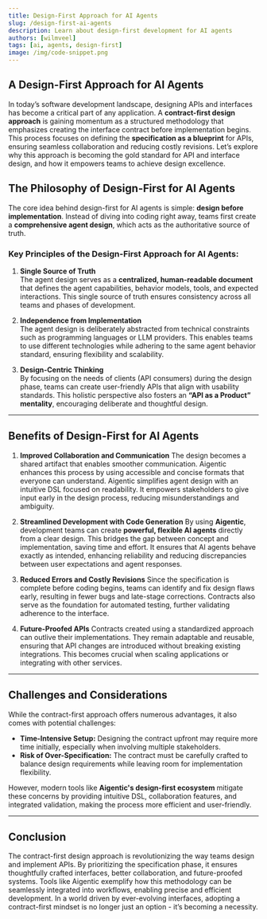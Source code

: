 ```yaml
---
title: Design-First Approach for AI Agents
slug: /design-first-ai-agents
description: Learn about design-first development for AI agents
authors: [wilmveel]
tags: [ai, agents, design-first]
image: /img/code-snippet.png
---
```



## A Design-First Approach for AI Agents

In today’s software development landscape, designing APIs and interfaces has become a critical part of any application. A **contract-first design approach** is gaining momentum as a structured methodology that emphasizes creating the interface contract before implementation begins. This process focuses on defining the **specification as a blueprint** for APIs, ensuring seamless collaboration and reducing costly revisions. Let’s explore why this approach is becoming the gold standard for API and interface design, and how it empowers teams to achieve design excellence.

## The Philosophy of Design-First for AI Agents

The core idea behind design-first for AI agents is simple: **design before implementation**. Instead of diving into coding right away, teams first create a **comprehensive agent design**, which acts as the authoritative source of truth.

### Key Principles of the Design-First Approach for AI Agents:

1. **Single Source of Truth**  
   The agent design serves as a **centralized, human-readable document** that defines the agent capabilities, behavior models, tools, and expected interactions. This single source of truth ensures consistency across all teams and phases of development.

2. **Independence from Implementation**  
   The agent design is deliberately abstracted from technical constraints such as programming languages or LLM providers. This enables teams to use different technologies while adhering to the same agent behavior standard, ensuring flexibility and scalability.

3. **Design-Centric Thinking**  
   By focusing on the needs of clients (API consumers) during the design phase, teams can create user-friendly APIs that align with usability standards. This holistic perspective also fosters an **“API as a Product” mentality**, encouraging deliberate and thoughtful design.

---

## Benefits of Design-First for AI Agents

1. **Improved Collaboration and Communication**
The design becomes a shared artifact that enables smoother communication. Aigentic enhances this process by using accessible and concise formats that everyone can understand. Aigentic simplifies agent design with an intuitive DSL focused on readability. It empowers stakeholders to give input early in the design process, reducing misunderstandings and ambiguity.

2. **Streamlined Development with Code Generation**
By using **Aigentic**, development teams can create **powerful, flexible AI agents** directly from a clear design. This bridges the gap between concept and implementation, saving time and effort. It ensures that AI agents behave exactly as intended, enhancing reliability and reducing discrepancies between user expectations and agent responses.

3. **Reduced Errors and Costly Revisions**
Since the specification is complete before coding begins, teams can identify and fix design flaws early, resulting in fewer bugs and late-stage corrections. Contracts also serve as the foundation for automated testing, further validating adherence to the interface.

4. **Future-Proofed APIs**
Contracts created using a standardized approach can outlive their implementations. They remain adaptable and reusable, ensuring that API changes are introduced without breaking existing integrations. This becomes crucial when scaling applications or integrating with other services.

---

## Challenges and Considerations

While the contract-first approach offers numerous advantages, it also comes with potential challenges:

- **Time-Intensive Setup:** Designing the contract upfront may require more time initially, especially when involving multiple stakeholders.
- **Risk of Over-Specification:** The contract must be carefully crafted to balance design requirements while leaving room for implementation flexibility.

However, modern tools like **Aigentic's design-first ecosystem** mitigate these concerns by providing intuitive DSL, collaboration features, and integrated validation, making the process more efficient and user-friendly.

---

## Conclusion

The contract-first design approach is revolutionizing the way teams design and implement APIs. By prioritizing the 
specification phase, it ensures thoughtfully crafted interfaces, better collaboration, and future-proofed systems. 
Tools like Aigentic exemplify how this methodology can be seamlessly integrated into workflows, enabling precise and 
efficient development. In a world driven by ever-evolving interfaces, adopting a contract-first mindset is no longer 
just an option - it’s becoming a necessity.

